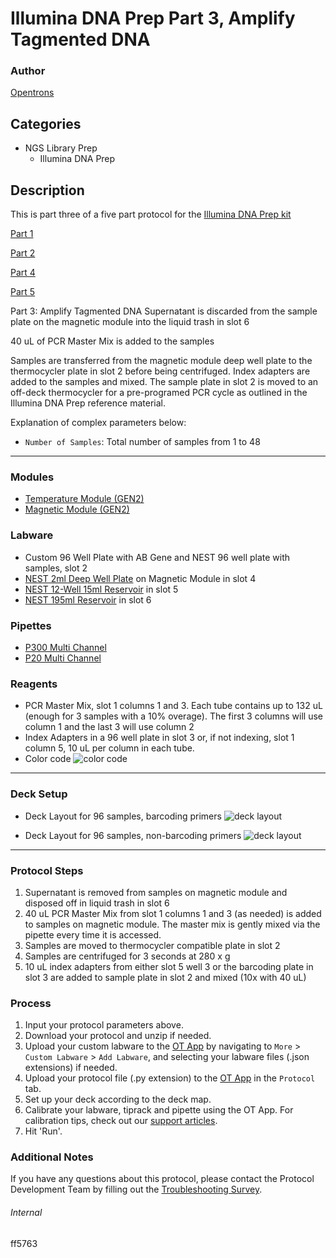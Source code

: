 # Illumina DNA Prep Part 3, Amplify Tagmented DNA

### Author
[Opentrons](https://opentrons.com/)



## Categories
* NGS Library Prep
    * Illumina DNA Prep

## Description
This is part three of a five part protocol for the [Illumina DNA Prep kit](https://www.illumina.com/products/by-type/sequencing-kits/library-prep-kits/nextera-dna-flex.html)

[Part 1](https://develop.protocols.opentrons.com/protocol/ff5763)

[Part 2](https://develop.protocols.opentrons.com/protocol/ff5763_part2)

[Part 4](https://develop.protocols.opentrons.com/protocol/ff5763_part4)

[Part 5](https://develop.protocols.opentrons.com/protocol/ff5763_part5)

Part 3: Amplify Tagmented DNA
Supernatant is discarded from the sample plate on the magnetic module into the liquid trash in slot 6

40 uL of PCR Master Mix is added to the samples

Samples are transferred from the magnetic module deep well plate to the thermocycler plate in slot 2 before being centrifuged. Index adapters are added to the samples and mixed. The sample plate in slot 2 is moved to an off-deck thermocycler for a pre-programed PCR cycle as outlined in the Illumina DNA Prep reference material.

Explanation of complex parameters below:
* `Number of Samples`: Total number of samples from 1 to 48

---

### Modules
* [Temperature Module (GEN2)](https://shop.opentrons.com/collections/hardware-modules/products/tempdeck)
* [Magnetic Module (GEN2)](https://shop.opentrons.com/collections/hardware-modules/products/magdeck)

### Labware
* Custom 96 Well Plate with AB Gene and NEST 96 well plate with samples, slot 2
* [NEST 2ml Deep Well Plate](https://shop.opentrons.com/nest-2-ml-96-well-deep-well-plate-v-bottom/) on Magnetic Module in slot 4
* [NEST 12-Well 15ml Reservoir](https://shop.opentrons.com/nest-12-well-reservoirs-15-ml/) in slot 5
* [NEST 195ml Reservoir](https://shop.opentrons.com/nest-1-well-reservoirs-195-ml/) in slot 6


### Pipettes
* [P300 Multi Channel](https://shop.opentrons.com/8-channel-electronic-pipette/)
* [P20 Multi Channel](https://shop.opentrons.com/8-channel-electronic-pipette/)

### Reagents
* PCR Master Mix, slot 1 columns 1 and 3. Each tube contains up to 132 uL (enough for 3 samples with a 10% overage). The first 3 columns will use column 1 and the last 3 will use column 2
* Index Adapters in a 96 well plate in slot 3 or, if not indexing, slot 1 column 5, 10 uL per column in each tube.
* Color code
![color code](https://opentrons-protocol-library-website.s3.amazonaws.com/custom-README-images/ff5763/part_3/color_code.png)
---
### Deck Setup
* Deck Layout for 96 samples, barcoding primers
![deck layout](https://opentrons-protocol-library-website.s3.amazonaws.com/custom-README-images/ff5763/part_3/deck_setup_barcode.png)


* Deck Layout for 96 samples, non-barcoding primers
![deck layout](https://opentrons-protocol-library-website.s3.amazonaws.com/custom-README-images/ff5763/part_3/deck_setup_nobar.png)
---

### Protocol Steps
1. Supernatant is removed from samples on magnetic module and disposed off in liquid trash in slot 6
2. 40 uL PCR Master Mix from slot 1 columns 1 and 3 (as needed) is added to samples on magnetic module. The master mix is gently mixed via the pipette every time it is accessed.
3. Samples are moved to thermocycler compatible plate in slot 2
4. Samples are centrifuged for 3 seconds at 280 x g
5. 10 uL index adapters from either slot 5 well 3 or the barcoding plate in slot 3 are added to sample plate in slot 2 and mixed (10x with 40 uL)


### Process
1. Input your protocol parameters above.
2. Download your protocol and unzip if needed.
3. Upload your custom labware to the [OT App](https://opentrons.com/ot-app) by navigating to `More` > `Custom Labware` > `Add Labware`, and selecting your labware files (.json extensions) if needed.
4. Upload your protocol file (.py extension) to the [OT App](https://opentrons.com/ot-app) in the `Protocol` tab.
5. Set up your deck according to the deck map.
6. Calibrate your labware, tiprack and pipette using the OT App. For calibration tips, check out our [support articles](https://support.opentrons.com/en/collections/1559720-guide-for-getting-started-with-the-ot-2).
7. Hit 'Run'.

### Additional Notes
If you have any questions about this protocol, please contact the Protocol Development Team by filling out the [Troubleshooting Survey](https://protocol-troubleshooting.paperform.co/).

###### Internal
ff5763
